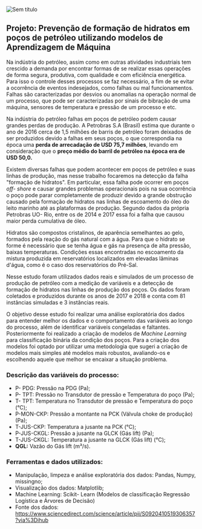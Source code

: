 ![Sem título](https://user-images.githubusercontent.com/101029639/216844549-a90c1127-98b5-4709-9515-2c9b678eb2d1.png)

## Projeto: Prevenção de formação de hidratos em poços de petróleo utilizando modelos de Aprendizagem de Máquina

Na indústria do petróleo, assim como em outras atividades industriais tem crescido a demanda por encontrar formas de se realizar essas operações de forma segura, produtiva, com qualidade e com eficiência energética. Para isso o controle desses processos se faz necessário, a fim de se evitar a ocorrência de eventos indesejados, como falhas ou mal funcionamentos. Falhas são caracterizadas por desvios ou anomalias na operação normal de um processo, que pode ser caracterizadas por sinais de bibração de uma máquina, sensores de temperatura e pressão de um processo e etc.

Na indústria do petróleo falhas em poços de petróleo podem causar grandes perdas de produção. A Petrobras S.A (Brasil) estima que durante o ano de 2016 cerca de 1,5 milhões de barris de petróleo foram deixados de ser produzidos devido a falhas em seus poços, o que correspondia na época uma **perda de arrecadação de USD 75,7 milhões**, levando em consideração que o **preço médio do barril de petróleo na época era de USD 50,0.**

Existem diversas falhas que podem acontecer em poços de petróleo e suas linhas de produção, mas nesse trabalho focaremos na detecção da falha "formação de hidratos". Em particular, essa falha pode ocorrer em poços *off- shore* e causar grandes problemas operacionais pois na sua ocorrência o poço pode parar completamente de produzir devido a grande obstrução causado pela formação de hidratos nas linhas de escoamento do óleo do leito marinho até as plataformas de produção. Segundo dados da própria Petrobras UO- Rio, entre os de 2014 e 2017 essa foi a falha que causou maior perda cumulativa de óleo.

Hidratos são compostos cristalinos, de aparência semelhantes ao gelo, formados pela reação do gás natural com a água. Para que o hidrato se forme é necessário que se tenha água e gás na presença de alta pressão, baixas temperaturas. Condições essas encontradas no escoamento da mistura produzida em reservatórios localizados em elevadas lâminas d'água, como é o caso dos reservatórios do Pré-Sal.

Nesse estudo foram utilizados dados reais e simulados de um processo de produção de petróleo com a medição de variáveis e a detecção de formação de hidratos nas linhas de produção dos poços. Os dados foram coletados e produzidos durante os anos de 2017 e 2018 e conta com 81 instâncias simuladas e 3 instâncias reais.

O objetivo desse estudo foi realizar uma análise exploratória dos dados para entender melhor os dados e o comportamento das variáveis ao longo do processo, além de identificar variáveis congeladas e faltantes. Posteriormente foi realizado a criação de modelos de *Machine Learning* para classificação binária da condição dos poços. Para a criação dos modelos foi optado por utilizar uma metodologia que sugeri a criação de modelos mais simples até modelos mais robustos, avaliando-os e escolhendo aquele que melhor se encaixar a situação problema.

### Descrição das variáveis do processo:
- P- PDG: Pressão na PDG (Pa);
- P- TPT: Pressão no Transdutor de pressão e Temperatura do poço (Pa);
- T- TPT: Temperatura no Transdutor de pressão e Temperatura do poço (°C);
- P-MON-CKP: Pressão a montante na PCK (Válvula choke de produção) (Pa);
- T-JUS-CKP: Temperatura a jusante na PCK (°C);
- P-JUS-CKGL: Pressão a jusante na GLCK (Gás lift) (Pa);
- T-JUS-CKGL: Temperatura a jusante na GLCK (Gás lift) (°C);
- **QGL:** Vazão do Gás lift (m³/s).

### Ferramentas e dados utilizados:
- Manipulação, limpeza e análise exploratória dos dados: Pandas, Numpy, missingno;
- Visualização dos dados: Matplotlib;
- Machine Learning: Scikit- Learn (Modelos de classificação Regressão Logística e Árvores de Decisão)
- Fonte dos dados: https://www.sciencedirect.com/science/article/pii/S0920410519306357?via%3Dihub
